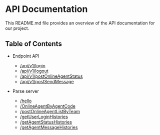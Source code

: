 # API Documentation

This README.md file provides an overview of the API documentation for our project.

## Table of Contents

- Endpoint API

  - [/api/v1/login](./endpoint-api/login.md)
  - [/api/v1/logout](./endpoint-api/logout.md)
  - [/api/v1/postOnlineAgentStatus](./endpoint-api/postOnlineAgentStatus.md)
  - [/api/v1/postSendMessage](./endpoint-api/postSendMessage.md)

- Parse server
  - [/hello](./parse-server/hello.md)
  - [/OnlineAgentByAgentCode](./parse-server/OnlineAgentByAgentCode.md)
  - [/postOnlineAgentListByTeam](./parse-server/postOnlineAgentListByTeam.md)
  - [/getUserLoginHistories](./parse-server/getUserLoginHistories.md)
  - [/getAgentStatusHistories](./parse-server/getAgentStatusHistories.md)
  - [/getAgentMessageHistories](./parse-server/getAgentMessageHistories.md)